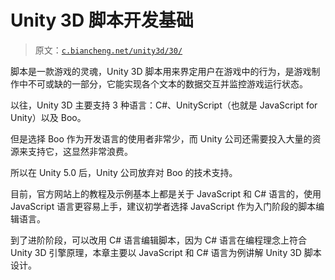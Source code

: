 # Unity 3D 脚本开发基础

> 原文：[`c.biancheng.net/unity3d/30/`](http://c.biancheng.net/unity3d/30/)

脚本是一款游戏的灵魂，Unity 3D 脚本用来界定用户在游戏中的行为，是游戏制作中不可或缺的一部分，它能实现各个文本的数据交互并监控游戏运行状态。

以往，Unity 3D 主要支持 3 种语言：C#、UnityScript（也就是 JavaScript for Unity）以及 Boo。

但是选择 Boo 作为开发语言的使用者非常少，而 Unity 公司还需要投入大量的资源来支持它，这显然非常浪费。

所以在 Unity 5.0 后，Unity 公司放弃对 Boo 的技术支持。

目前，官方网站上的教程及示例基本上都是关于 JavaScript 和 C# 语言的，使用 JavaScript 语言更容易上手，建议初学者选择 JavaScript 作为入门阶段的脚本编辑语言。

到了进阶阶段，可以改用 C# 语言编辑脚本，因为 C# 语言在编程理念上符合 Unity 3D 引擎原理，本章主要以 JavaScript 和 C# 语言为例讲解 Unity 3D 脚本设计。